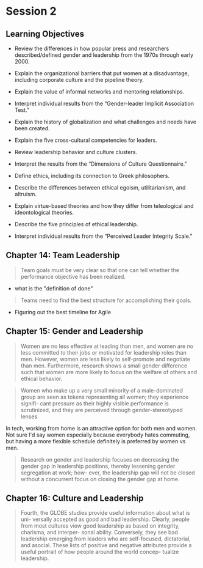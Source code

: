 # Session 2

## Learning Objectives

* Review the differences in how popular press and researchers described/defined gender and leadership from the 1970s through early 2000.

* Explain the organizational barriers that put women at a disadvantage, including corporate culture and the pipeline theory.

* Explain the value of informal networks and mentoring relationships.

* Interpret individual results from the “Gender-leader Implicit Association Test.”

* Explain the history of globalization and what challenges and needs have been created.

* Explain the five cross-cultural competencies for leaders.

* Review leadership behavior and culture clusters.

* Interpret the results from the “Dimensions of Culture Questionnaire."

* Define ethics, including its connection to Greek philosophers.

* Describe the differences between ethical egoism, utilitarianism, and altruism.

* Explain virtue-based theories and how they differ from teleological and ideontological theories.

* Describe the five principles of ethical leadership.

* Interpret individual results from the “Perceived Leader Integrity Scale."


## Chapter 14: Team Leadership

> Team goals must be very clear so that one can tell whether the performance objective has been realized.

* what is the "definition of done"

> Teams need to find the best structure for accomplishing their goals.

* Figuring out the best timeline for Agile

## Chapter 15: Gender and Leadership

> Women are no less effective at leading than men, and women are no less committed to their jobs or motivated for leadership roles than men. However, women are less likely to self-promote and negotiate than men. Furthermore, research shows a small gender difference such that women are more likely to focus on the welfare of others and ethical behavior.

> Women who make up a very small minority of a male-dominated group are seen as tokens representing all women; they experience signifi- cant pressure as their highly visible performance is scrutinized, and they are perceived through gender-stereotyped lenses

In tech, working from home is an attractive option for both men and women. Not sure I'd say women especially because everybody hates commuting, but having a more flexible schedule definitely is preferred by women vs men.

> Research on gender and leadership focuses on decreasing the gender gap in leadership positions, thereby lessening gender segregation at work; how- ever, the leadership gap will not be closed without a concurrent focus on closing the gender gap at home.

## Chapter 16: Culture and Leadership

> Fourth, the GLOBE studies provide useful information about what is uni- versally accepted as good and bad leadership. Clearly, people from most cultures view good leadership as based on integrity, charisma, and interper- sonal ability. Conversely, they see bad leadership emerging from leaders who are self-focused, dictatorial, and asocial. These lists of positive and negative attributes provide a useful portrait of how people around the world concep- tualize leadership.
